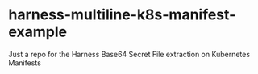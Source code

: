 # harness-multiline-k8s-manifest-example
Just a repo for the Harness Base64 Secret File extraction on Kubernetes Manifests
